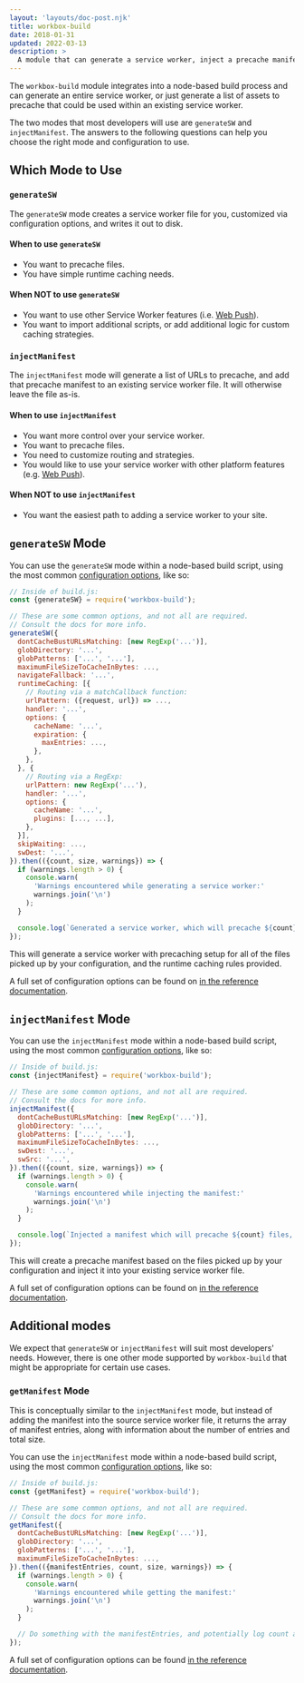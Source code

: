 ```yaml
---
layout: 'layouts/doc-post.njk'
title: workbox-build
date: 2018-01-31
updated: 2022-03-13
description: >
  A module that can generate a service worker, inject a precache manifest into existing code, or create a precache manifest.
---
```


The `workbox-build` module integrates into a node-based build process and can generate an entire service worker, or just generate a list of assets to precache that could be used within an existing service worker.

The two modes that most developers will use are `generateSW` and `injectManifest`. The answers to the following questions can help you choose the right mode and configuration to use.

## Which Mode to Use

### `generateSW`

The `generateSW` mode creates a service worker file for you, customized via configuration options, and writes it out to disk.

#### When to use `generateSW`

- You want to precache files.
- You have simple runtime caching needs.

#### When NOT to use `generateSW`

- You want to use other Service Worker features (i.e. [Web Push](https://developer.mozilla.org/docs/Web/API/Push_API)).
- You want to import additional scripts, or add additional logic for custom caching strategies.

### `injectManifest`

The `injectManifest` mode will generate a list of URLs to precache, and add that precache manifest to an existing service worker file. It will otherwise leave the file as-is.

#### When to use `injectManifest`

- You want more control over your service worker.
- You want to precache files.
- You need to customize routing and strategies.
- You would like to use your service worker with other platform features (e.g. [Web Push](https://developer.mozilla.org/docs/Web/API/Push_API)).

#### When NOT to use `injectManifest`

- You want the easiest path to adding a service worker to your site.

## `generateSW` Mode

You can use the `generateSW` mode within a node-based build script, using the most common [configuration options](/docs/workbox/reference/workbox-build/#type-GenerateSWOptions), like so:

```js
// Inside of build.js:
const {generateSW} = require('workbox-build');

// These are some common options, and not all are required.
// Consult the docs for more info.
generateSW({
  dontCacheBustURLsMatching: [new RegExp('...')],
  globDirectory: '...',
  globPatterns: ['...', '...'],
  maximumFileSizeToCacheInBytes: ...,
  navigateFallback: '...',
  runtimeCaching: [{
    // Routing via a matchCallback function:
    urlPattern: ({request, url}) => ...,
    handler: '...',
    options: {
      cacheName: '...',
      expiration: {
        maxEntries: ...,
      },
    },
  }, {
    // Routing via a RegExp:
    urlPattern: new RegExp('...'),
    handler: '...',
    options: {
      cacheName: '...',
      plugins: [..., ...],
    },
  }],
  skipWaiting: ...,
  swDest: '...',
}).then(({count, size, warnings}) => {
  if (warnings.length > 0) {
    console.warn(
      'Warnings encountered while generating a service worker:'
      warnings.join('\n')
    );
  }

  console.log(`Generated a service worker, which will precache ${count} files, totaling ${size} bytes.`);
});
```

This will generate a service worker with precaching setup for all of the files picked up by your configuration, and the runtime caching rules provided.

A full set of configuration options can be found on [in the reference documentation](/docs/workbox/reference/workbox-build/#type-GenerateSWOptions).

## `injectManifest` Mode

You can use the `injectManifest` mode within a node-based build script, using the most common [configuration options](/docs/workbox/reference/workbox-build/#type-InjectManifestOptions), like so:

```js
// Inside of build.js:
const {injectManifest} = require('workbox-build');

// These are some common options, and not all are required.
// Consult the docs for more info.
injectManifest({
  dontCacheBustURLsMatching: [new RegExp('...')],
  globDirectory: '...',
  globPatterns: ['...', '...'],
  maximumFileSizeToCacheInBytes: ...,
  swDest: '...',
  swSrc: '...',
}).then(({count, size, warnings}) => {
  if (warnings.length > 0) {
    console.warn(
      'Warnings encountered while injecting the manifest:'
      warnings.join('\n')
    );
  }

  console.log(`Injected a manifest which will precache ${count} files, totaling ${size} bytes.`);
});
```

This will create a precache manifest based on the files picked up by your configuration and inject it into your existing service worker file.

A full set of configuration options can be found on [in the reference documentation](/docs/workbox/reference/workbox-build/#type-InjectManifestOptions).

## Additional modes

We expect that `generateSW` or `injectManifest` will suit most developers' needs. However, there is one other mode supported by `workbox-build` that might be appropriate for certain use cases.

### `getManifest` Mode

This is conceptually similar to the `injectManifest` mode, but instead of adding the manifest into the source service worker file, it returns the array of manifest entries, along with information about the number of entries and total size.

You can use the `injectManifest` mode within a node-based build script, using the most common [configuration options](/docs/workbox/reference/workbox-build/#type-GetManifestOptions), like so:

```js
// Inside of build.js:
const {getManifest} = require('workbox-build');

// These are some common options, and not all are required.
// Consult the docs for more info.
getManifest({
  dontCacheBustURLsMatching: [new RegExp('...')],
  globDirectory: '...',
  globPatterns: ['...', '...'],
  maximumFileSizeToCacheInBytes: ...,
}).then(({manifestEntries, count, size, warnings}) => {
  if (warnings.length > 0) {
    console.warn(
      'Warnings encountered while getting the manifest:'
      warnings.join('\n')
    );
  }

  // Do something with the manifestEntries, and potentially log count and size.
});
```

A full set of configuration options can be found [in the reference documentation](/docs/workbox/reference/workbox-build/#type-GetManifestOptions).
